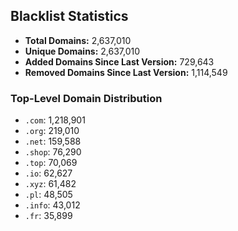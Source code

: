 ## Blacklist Statistics

- **Total Domains:** 2,637,010
- **Unique Domains:** 2,637,010
- **Added Domains Since Last Version:** 729,643
- **Removed Domains Since Last Version:** 1,114,549

### Top-Level Domain Distribution

-  `.com`: 1,218,901
-  `.org`: 219,010
-  `.net`: 159,588
-  `.shop`: 76,290
-  `.top`: 70,069
-  `.io`: 62,627
-  `.xyz`: 61,482
-  `.pl`: 48,505
-  `.info`: 43,012
-  `.fr`: 35,899
